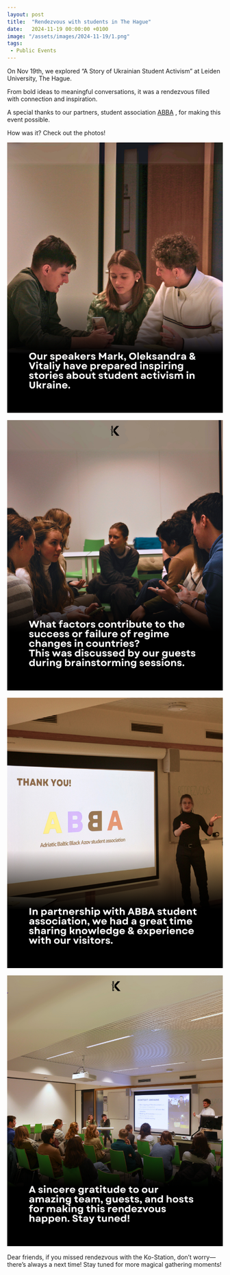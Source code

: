 ```yaml
---
layout: post
title:  "Rendezvous with students in The Hague"
date:   2024-11-19 00:00:00 +0100
image: "/assets/images/2024-11-19/1.png"
tags:
 - Public Events
---
```



On Nov 19th, we explored “A Story of Ukrainian Student Activism” at Leiden University, The Hague.

From bold ideas to meaningful conversations, it was a rendezvous filled with connection and inspiration.

A special thanks to our partners, student association [ABBA](https://www.instagram.com/abba.association.leiden/) , for making this event possible.

How was it? Check out the photos!

![alt text](/assets/images/2024-11-19/2.png)

![alt text](/assets/images/2024-11-19/3.png)

![alt text](/assets/images/2024-11-19/4.png)

![alt text](/assets/images/2024-11-19/5.png)



Dear friends, if you missed rendezvous with the Ko-Station, don’t worry—there’s always a next time! Stay tuned for more magical gathering moments!